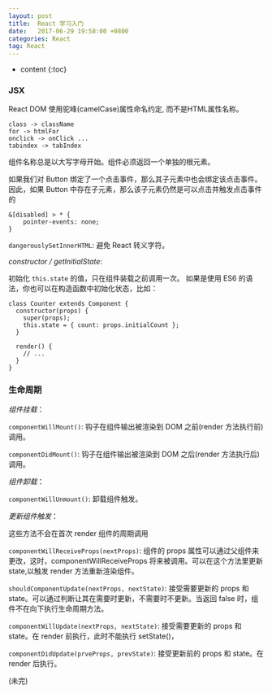 ```yaml
---
layout: post
title:  React 学习入门
date:   2017-06-29 19:58:00 +0800
categories: React
tag: React
---
```


* content
{:toc}

### JSX

React DOM 使用驼峰(camelCase)属性命名约定, 而不是HTML属性名称。

```
class -> className
for -> htmlFor
onclick -> onClick ...
tabindex -> tabIndex
```

组件名称总是以大写字母开始。组件必须返回一个单独的根元素。

如果我们对 Button 绑定了一个点击事件，那么其子元素中也会绑定该点击事件。因此，如果 Button 中存在子元素，那么该子元素仍然是可以点击并触发点击事件的

```
&[disabled] > * {
    pointer-events: none;
}
```


`dangerouslySetInnerHTML`: 避免 React 转义字符。

*constructor / getInitialState*:

初始化 `this.state` 的值，只在组件装载之前调用一次。
如果是使用 ES6 的语法，你也可以在构造函数中初始化状态，比如：

```
class Counter extends Component {
  constructor(props) {
    super(props);
    this.state = { count: props.initialCount };
  }

  render() {
    // ...
  }
}
```

### 生命周期

*组件挂载*：

`componentWillMount()`: 钩子在组件输出被渲染到 DOM 之前(render 方法执行前)调用。

`componentDidMount()`: 钩子在组件输出被渲染到 DOM 之后(render 方法执行后)调用。

*组件卸载*：

`componentWillUnmount()`: 卸载组件触发。

*更新组件触发*：

这些方法不会在首次 render 组件的周期调用

`componentWillReceiveProps(nextProps)`: 组件的 props 属性可以通过父组件来更改，这时，componentWillReceiveProps 将来被调用。可以在这个方法里更新 state,以触发 render 方法重新渲染组件。

`shouldComponentUpdate(nextProps, nextState)`: 接受需要更新的 props 和 state。可以通过判断让其在需要时更新，不需要时不更新。当返回 false 时，组件不在向下执行生命周期方法。

`componentWillUpdate(nextProps, nextState)`: 接受需要更新的 props 和 state。在 render 前执行，此时不能执行 setState()，

`componentDidUpdate(prveProps, prevState)`: 接受更新前的 props 和 state。在 render 后执行。

(未完)